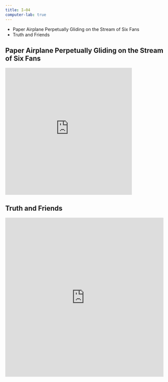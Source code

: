 ```yaml
---
title: I—04
computer-lab: true
---
```


- Paper Airplane Perpetually Gliding on the Stream of Six Fans
- Truth and Friends

## Paper Airplane Perpetually Gliding on the Stream of Six Fans

<iframe src="https://www.facebook.com/plugins/video.php?href=https%3A%2F%2Fwww.facebook.com%2Fviralthread%2Fvideos%2F685120944993925%2F&show_text=0&width=400" width="400" height="400" style="border:none;overflow:hidden" scrolling="no" frameborder="0" allowTransparency="true" allowFullScreen="true"></iframe>

## Truth and Friends

<iframe src="https://www.facebook.com/plugins/post.php?href=https%3A%2F%2Fwww.facebook.com%2Fpermalink.php%3Fstory_fbid%3D1922381061328203%26id%3D1913407308892245&width=500" width="500" height="501" style="border:none;overflow:hidden" scrolling="no" frameborder="0" allowTransparency="true"></iframe>





